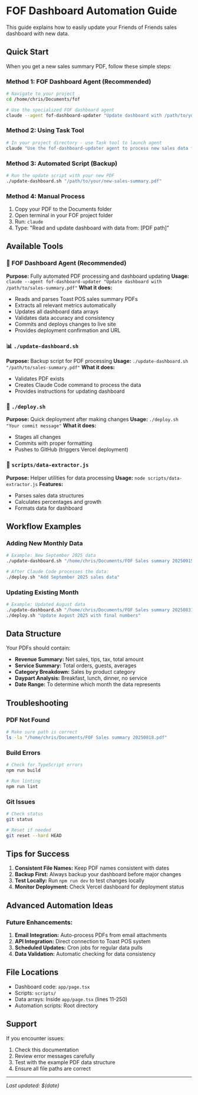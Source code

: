 # FOF Dashboard Automation Guide

This guide explains how to easily update your Friends of Friends sales dashboard with new data.

## Quick Start

When you get a new sales summary PDF, follow these simple steps:

### Method 1: FOF Dashboard Agent (Recommended)
```bash
# Navigate to your project
cd /home/chris/Documents/fof

# Use the specialized FOF dashboard agent
claude --agent fof-dashboard-updater "Update dashboard with /path/to/your/sales-summary.pdf"
```

### Method 2: Using Task Tool
```bash
# In your project directory - use Task tool to launch agent
claude "Use the fof-dashboard-updater agent to process new sales data from /path/to/new-pdf.pdf"
```

### Method 3: Automated Script (Backup)
```bash
# Run the update script with your new PDF
./update-dashboard.sh "/path/to/your/new-sales-summary.pdf"
```

### Method 4: Manual Process
1. Copy your PDF to the Documents folder
2. Open terminal in your FOF project folder
3. Run: `claude`
4. Type: "Read and update dashboard with data from: [PDF path]"

## Available Tools

### 🤖 **FOF Dashboard Agent (Recommended)**
**Purpose:** Fully automated PDF processing and dashboard updating
**Usage:** `claude --agent fof-dashboard-updater "Update dashboard with /path/to/sales-summary.pdf"`
**What it does:**
- Reads and parses Toast POS sales summary PDFs
- Extracts all relevant metrics automatically
- Updates all dashboard data arrays
- Validates data accuracy and consistency
- Commits and deploys changes to live site
- Provides deployment confirmation and URL

### 📊 `./update-dashboard.sh`
**Purpose:** Backup script for PDF processing
**Usage:** `./update-dashboard.sh "/path/to/sales-summary.pdf"`
**What it does:**
- Validates PDF exists
- Creates Claude Code command to process the data
- Provides instructions for updating dashboard

### 🚀 `./deploy.sh` 
**Purpose:** Quick deployment after making changes
**Usage:** `./deploy.sh "Your commit message"`
**What it does:**
- Stages all changes
- Commits with proper formatting
- Pushes to GitHub (triggers Vercel deployment)

### 🔧 `scripts/data-extractor.js`
**Purpose:** Helper utilities for data processing
**Usage:** `node scripts/data-extractor.js`
**Features:**
- Parses sales data structures
- Calculates percentages and growth
- Formats data for dashboard

## Workflow Examples

### Adding New Monthly Data
```bash
# Example: New September 2025 data
./update-dashboard.sh "/home/chris/Documents/FOF Sales summary 20250915.pdf"

# After Claude Code processes the data:
./deploy.sh "Add September 2025 sales data"
```

### Updating Existing Month
```bash
# Example: Updated August data
./update-dashboard.sh "/home/chris/Documents/FOF Sales summary 20250831.pdf"
./deploy.sh "Update August 2025 with final numbers"
```

## Data Structure

Your PDFs should contain:
- **Revenue Summary:** Net sales, tips, tax, total amount
- **Service Summary:** Total orders, guests, averages
- **Category Breakdown:** Sales by product category
- **Daypart Analysis:** Breakfast, lunch, dinner, no service
- **Date Range:** To determine which month the data represents

## Troubleshooting

### PDF Not Found
```bash
# Make sure path is correct
ls -la "/home/chris/Documents/FOF Sales summary 20250818.pdf"
```

### Build Errors
```bash
# Check for TypeScript errors
npm run build

# Run linting
npm run lint
```

### Git Issues
```bash
# Check status
git status

# Reset if needed
git reset --hard HEAD
```

## Tips for Success

1. **Consistent File Names:** Keep PDF names consistent with dates
2. **Backup First:** Always backup your dashboard before major changes
3. **Test Locally:** Run `npm run dev` to test changes locally
4. **Monitor Deployment:** Check Vercel dashboard for deployment status

## Advanced Automation Ideas

### Future Enhancements:
1. **Email Integration:** Auto-process PDFs from email attachments
2. **API Integration:** Direct connection to Toast POS system
3. **Scheduled Updates:** Cron jobs for regular data pulls
4. **Data Validation:** Automatic checking for data consistency

## File Locations

- Dashboard code: `app/page.tsx`
- Scripts: `scripts/`
- Data arrays: Inside `app/page.tsx` (lines 11-250)
- Automation scripts: Root directory

## Support

If you encounter issues:
1. Check this documentation
2. Review error messages carefully  
3. Test with the example PDF data structure
4. Ensure all file paths are correct

---

*Last updated: $(date)*